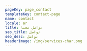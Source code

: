 ```yaml
---
pageKey: page_contact
templateKey: contact-page
name: contact
locale: ar
title: تواصل معنا
seo_title: تواصل
seo_desc: تواصل
headerImage: /img/services-char.png
---
```

